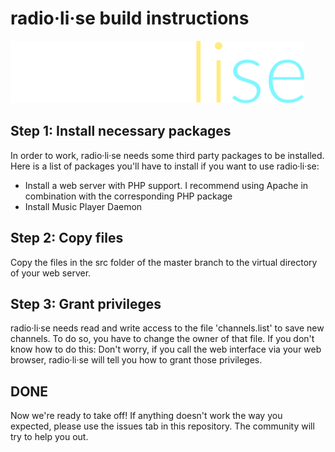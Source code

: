 # radio·li·se build instructions
<img src="radiolise.png" height=100em>

## Step 1: Install necessary packages

In order to work, radio·li·se needs some third party packages to be installed. Here is a list of packages you'll have to install if you want to use radio·li·se:

* Install a web server with PHP support. I recommend using Apache in combination with the corresponding PHP package
* Install Music Player Daemon

## Step 2: Copy files

Copy the files in the src folder of the master branch to the virtual directory of your web server.

## Step 3: Grant privileges

radio·li·se needs read and write access to the file 'channels.list' to save new channels. To do so, you have to change the owner of that file. If you don't know how to do this: Don't worry, if you call the web interface via your web browser, radio·li·se will tell you how to grant those privileges.

## DONE

Now we're ready to take off! If anything doesn't work the way you expected, please use the issues tab in this repository. The community will try to help you out.
